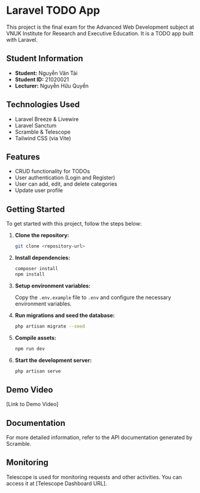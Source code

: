 # Laravel TODO App

This project is the final exam for the Advanced Web Development subject at VNUK Institute for Research and Executive Education. It is a TODO app built with Laravel.

## Student Information

- **Student:** Nguyễn Văn Tài
- **Student ID:** 21020021
- **Lecturer:** Nguyễn Hữu Quyền

## Technologies Used

- Laravel Breeze & Livewire
- Laravel Sanctum
- Scramble & Telescope
- Tailwind CSS (via Vite)

## Features

- CRUD functionality for TODOs
- User authentication (Login and Register)
- User can add, edit, and delete categories
- Update user profile

## Getting Started

To get started with this project, follow the steps below:

1. **Clone the repository:**

    ```bash
    git clone <repository-url>
    ```

2. **Install dependencies:**

    ```bash
    composer install
    npm install
    ```

3. **Setup environment variables:**

    Copy the `.env.example` file to `.env` and configure the necessary environment variables.

4. **Run migrations and seed the database:**

    ```bash
    php artisan migrate --seed
    ```

5. **Compile assets:**

    ```bash
    npm run dev
    ```

6. **Start the development server:**

    ```bash
    php artisan serve
    ```

## Demo Video

[Link to Demo Video]

## Documentation

For more detailed information, refer to the API documentation generated by Scramble.

## Monitoring

Telescope is used for monitoring requests and other activities. You can access it at [Telescope Dashboard URL].

